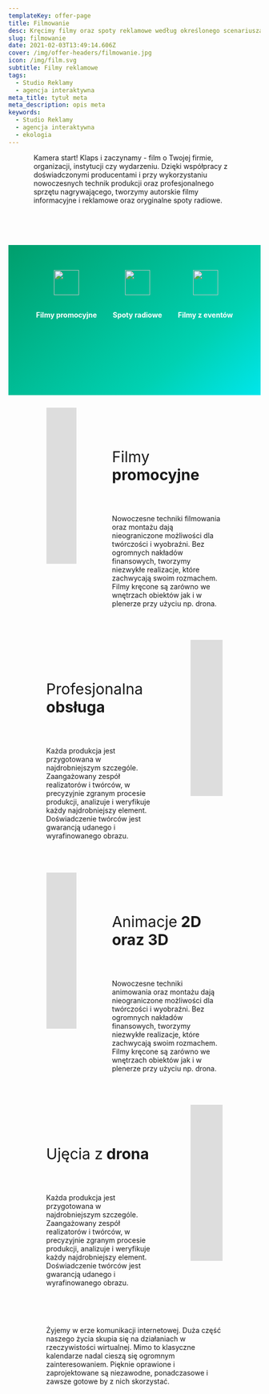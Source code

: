 ```yaml
---
templateKey: offer-page
title: Filmowanie
desc: Kręcimy filmy oraz spoty reklamowe według określonego scenariusza
slug: filmowanie
date: 2021-02-03T13:49:14.606Z
cover: /img/offer-headers/filmowanie.jpg
icon: /img/film.svg
subtitle: Filmy reklamowe
tags:
  - Studio Reklamy
  - agencja interaktywna
meta_title: tytuł meta
meta_description: opis meta
keywords:
  - Studio Reklamy
  - agencja interaktywna
  - ekologia
---
```

<div style="margin-left:10%;margin-right:10%">
<p>Kamera start! Klaps i zaczynamy - film o Twojej firmie, organizacji, instytucji czy wydarzeniu. Dzięki współpracy z doświadczonymi producentami i przy wykorzystaniu nowoczesnych technik produkcji oraz profesjonalnego sprzętu nagrywającego, tworzymy autorskie filmy informacyjne i reklamowe oraz oryginalne spoty radiowe.</p>
<br>

</div>

<div style="margin-top:50px;min-height:200px;text-align:center;background-image: linear-gradient(141deg, rgb(0, 158, 108) 0%, rgb(0, 209, 178) 71%, rgb(0, 230, 235) 100%);padding:50px;color:white" class="columns">

<div class="column">
<img src="/img/offer-icons/filmy-promocyjne.svg" width="50px" />
<br><br>
<p><b>Filmy promocyjne</b></p>
</div>

<div class="column">
<img src="/img/offer-icons/spoty-radiowe.svg" width="50px" />
<br><br>
<p><b>Spoty radiowe</b></p>
</div>

<div class="column">
<img src="/img/offer-icons/filmy-eventy.svg" width="50px" />
<br><br>
<p><b>Filmy z eventów</b></p>
</div>

</div>

<div class="columns" style="margin-left:10%;margin-right:10%;padding:5%">
<div class="column" style="padding:0px">
<iframe class="oimg" width="556" height="312" src="https://www.youtube.com/embed/DUly9BuWc3U" frameborder="0" allow="accelerometer; autoplay; clipboard-write; encrypted-media; gyroscope; picture-in-picture" allowfullscreen></iframe>
</div>
<div class="column" style="margin-top:50px;padding-left:50px">
<p style="font-size:30px">Filmy<b> promocyjne</b></p>
<br>
<p>
Nowoczesne techniki filmowania oraz montażu dają nieograniczone możliwości dla twórczości i wyobraźni. Bez ogromnych nakładów finansowych, tworzymy niezwykłe realizacje, które zachwycają swoim rozmachem. Filmy kręcone są zarówno we wnętrzach obiektów jak i w plenerze przy użyciu np. drona.
</p>
</div>
</div>

<div class="columns" style="margin-left:10%;margin-right:10%;padding:5%">
<div class="column" style="margin-top:50px;padding-right:50px">
<p style="font-size:30px">Profesjonalna<b> obsługa</b></p>
<br>
<p>
Każda produkcja jest przygotowana w najdrobniejszym szczególe. Zaangażowany zespół realizatorów i twórców, w precyzyjnie zgranym procesie produkcji, analizuje i weryfikuje każdy najdrobniejszy element. Doświadczenie twórców jest gwarancją udanego i wyrafinowanego obrazu.</p>
</div>
<div class="column" style="padding:0px">
<iframe class="oimg" width="556" height="312" src="https://www.youtube.com/embed/flmu5HPuiSY" frameborder="0" allow="accelerometer; autoplay; clipboard-write; encrypted-media; gyroscope; picture-in-picture" allowfullscreen></iframe>
</div>
</div>

<div class="columns" style="margin-left:10%;margin-right:10%;padding:5%">
<div class="column" style="padding:0px">
<iframe class="oimg" width="556" height="312" src="https://www.youtube.com/embed/4zwn52HH-Jc" frameborder="0" allow="accelerometer; autoplay; clipboard-write; encrypted-media; gyroscope; picture-in-picture" allowfullscreen></iframe>
</div>
<div class="column" style="margin-top:50px;padding-left:50px">
<p style="font-size:30px">Animacje<b> 2D oraz 3D</b></p>
<br>
<p>
Nowoczesne techniki animowania oraz montażu dają nieograniczone możliwości dla twórczości i wyobraźni. Bez ogromnych nakładów finansowych, tworzymy niezwykłe realizacje, które zachwycają swoim rozmachem. Filmy kręcone są zarówno we wnętrzach obiektów jak i w plenerze przy użyciu np. drona.
</p>
</div>
</div>

<div class="columns" style="margin-left:10%;margin-right:10%;padding:5%">
<div class="column" style="margin-top:50px;padding-right:50px">
<p style="font-size:30px">Ujęcia z<b> drona</b></p>
<br>
<p>
Każda produkcja jest przygotowana w najdrobniejszym szczególe. Zaangażowany zespół realizatorów i twórców, w precyzyjnie zgranym procesie produkcji, analizuje i weryfikuje każdy najdrobniejszy element. Doświadczenie twórców jest gwarancją udanego i wyrafinowanego obrazu.</p>
</div>
<div class="column" style="padding:0px">
<iframe class="oimg" width="556" height="312" src="https://www.youtube.com/embed/C3SM3Tx3Z8k" frameborder="0" allow="accelerometer; autoplay; clipboard-write; encrypted-media; gyroscope; picture-in-picture" allowfullscreen></iframe>
</div>
</div>

<div class="columns" style="margin-left:10%;margin-right:10%;padding:5%">
<p>
Żyjemy w erze komunikacji internetowej. Duża część naszego życia skupia się na działaniach w rzeczywistości wirtualnej. Mimo to klasyczne kalendarze nadal cieszą się ogromnym zainteresowaniem. Pięknie oprawione i zaprojektowane są niezawodne, ponadczasowe i zawsze gotowe by z nich skorzystać.
</p>
</div>
